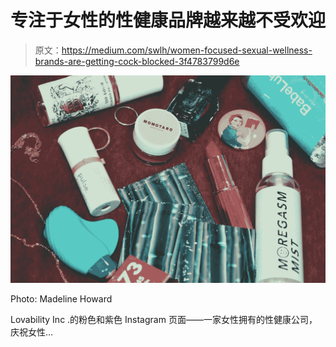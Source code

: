 # 专注于女性的性健康品牌越来越不受欢迎

> 原文：<https://medium.com/swlh/women-focused-sexual-wellness-brands-are-getting-cock-blocked-3f4783799d6e>

![](img/ec8f996ae73812b6ce33a90f9b60e217.png)

Photo: Madeline Howard

Lovability Inc .的粉色和紫色 Instagram 页面——一家女性拥有的性健康公司，庆祝女性…